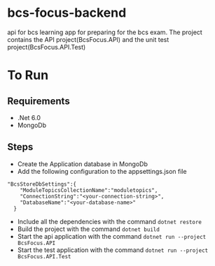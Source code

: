 # bcs-focus-backend
api for bcs learning app for preparing for the bcs exam. The project contains the API project(BcsFocus.API) and the unit test project(BcsFocus.API.Test)

# To Run

## Requirements
* .Net 6.0
* MongoDb

## Steps
* Create the Application database in MongoDb
* Add the following configuration to the appsettings.json file

```
"BcsStoreDbSettings":{
    "ModuleTopicsCollectionName":"moduletopics",
    "ConnectionString":"<your-connection-string>",
    "DatabaseName":"<your-database-name>"
  }
```

* Include all the dependencies with the command `dotnet restore`
* Build the project with the command `dotnet build`
* Start the api application with the command `dotnet run --project BcsFocus.API`
* Start the test application with the command `dotnet run --project BcsFocus.API.Test`